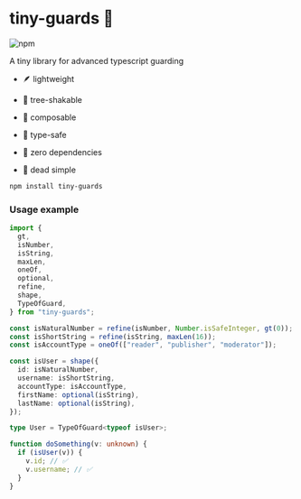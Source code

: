 # tiny-guards 💂

![npm](https://img.shields.io/npm/v/tiny-guards?logo=npm&color=green&link=https%3A%2F%2Fwww.npmjs.com%2Fpackage%2Ftiny-guards)

A tiny library for advanced typescript guarding

- 🪶 lightweight

- 🍃 tree-shakable

- 🧱 composable

- 👮 type-safe

- 🔗 zero dependencies

- 🌚 dead simple

```bash
npm install tiny-guards
```

### Usage example

```typescript
import {
  gt,
  isNumber,
  isString,
  maxLen,
  oneOf,
  optional,
  refine,
  shape,
  TypeOfGuard,
} from "tiny-guards";

const isNaturalNumber = refine(isNumber, Number.isSafeInteger, gt(0));
const isShortString = refine(isString, maxLen(16));
const isAccountType = oneOf(["reader", "publisher", "moderator"]);

const isUser = shape({
  id: isNaturalNumber,
  username: isShortString,
  accountType: isAccountType,
  firstName: optional(isString),
  lastName: optional(isString),
});

type User = TypeOfGuard<typeof isUser>;

function doSomething(v: unknown) {
  if (isUser(v)) {
    v.id; // ✅
    v.username; // ✅
  }
}
```
